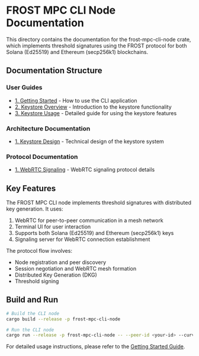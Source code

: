 # FROST MPC CLI Node Documentation

This directory contains the documentation for the frost-mpc-cli-node crate, which implements threshold signatures using the FROST protocol for both Solana (Ed25519) and Ethereum (secp256k1) blockchains.

## Documentation Structure

### User Guides
- [1. Getting Started](user_guides/01_getting_started.md) - How to use the CLI application
- [2. Keystore Overview](user_guides/02_keystore_overview.md) - Introduction to the keystore functionality
- [3. Keystore Usage](user_guides/03_keystore_usage.md) - Detailed guide for using the keystore features

### Architecture Documentation
- [1. Keystore Design](architecture/01_keystore_design.md) - Technical design of the keystore system

### Protocol Documentation
- [1. WebRTC Signaling](protocol/01_webrtc_signaling.md) - WebRTC signaling protocol details

## Key Features

The FROST MPC CLI node implements threshold signatures with distributed key generation. It uses:

1. WebRTC for peer-to-peer communication in a mesh network
2. Terminal UI for user interaction
3. Supports both Solana (Ed25519) and Ethereum (secp256k1) keys
4. Signaling server for WebRTC connection establishment

The protocol flow involves:
- Node registration and peer discovery
- Session negotiation and WebRTC mesh formation
- Distributed Key Generation (DKG)
- Threshold signing

## Build and Run

```bash
# Build the CLI node
cargo build --release -p frost-mpc-cli-node

# Run the CLI node
cargo run --release -p frost-mpc-cli-node -- --peer-id <your-id> --curve <secp256k1|ed25519>
```

For detailed usage instructions, please refer to the [Getting Started Guide](user_guides/01_getting_started.md).